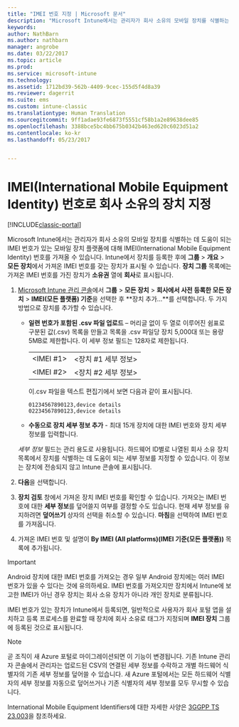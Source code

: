 ```yaml
---
title: "IMEI 번호 지정 | Microsoft 문서"
description: "Microsoft Intune에서는 관리자가 회사 소유의 모바일 장치를 식별하는 데 도움이 되는 모바일 장치 플랫폼용 IMEI 번호를 가져올 수 있습니다."
keywords: 
author: NathBarn
ms.author: nathbarn
manager: angrobe
ms.date: 03/22/2017
ms.topic: article
ms.prod: 
ms.service: microsoft-intune
ms.technology: 
ms.assetid: 1712bd39-562b-4409-9cec-155d5f4d8a39
ms.reviewer: dagerrit
ms.suite: ems
ms.custom: intune-classic
ms.translationtype: Human Translation
ms.sourcegitcommit: 9ff1adae93fe6873f5551cf58b1a2e89638dee85
ms.openlocfilehash: 3388bce5bc4bb675b0342b463ed620c6023d51a2
ms.contentlocale: ko-kr
ms.lasthandoff: 05/23/2017


---
```


# <a name="specify-corporate-owned-devices-with-international-mobile-equipment-identity-imei-numbers"></a>IMEI(International Mobile Equipment Identity) 번호로 회사 소유의 장치 지정

[!INCLUDE[classic-portal](../includes/classic-portal.md)]

Microsoft Intune에서는 관리자가 회사 소유의 모바일 장치를 식별하는 데 도움이 되는 IMEI 번호가 있는 모바일 장치 플랫폼에 대해 IMEI(International Mobile Equipment Identity) 번호를 가져올 수 있습니다. Intune에서 장치를 등록한 후에 **그룹** > **개요** > **모든 장치**에서 가져온 IMEI 번호를 갖는 장치가 표시될 수 있습니다. **장치 그룹** 목록에는 가져온 IMEI 번호를 가진 장치가 **소유권** 열에 **회사**로 표시됩니다.

1. [Microsoft Intune 관리 콘솔](https://manage.microsoft.com)에서 **그룹** &gt; **모든 장치** &gt; **회사에서 사전 등록한 모든 장치** &gt; **IMEI(모든 플랫폼) 기준**을 선택한 후 **장치 추가...**를 선택합니다. 두 가지 방법으로 장치를 추가할 수 있습니다.

    -   **일련 번호가 포함된 .csv 파일 업로드** – 머리글 없이 두 열로 이루어진 쉼표로 구분된 값(.csv) 목록을 만들고 목록을 .csv 파일당 장치 5,000대 또는 용량 5MB로 제한합니다. 이 세부 정보 필드는 128자로 제한됩니다. 

        |||
        |-|-|
        |&lt;IMEI #1&gt;|&lt;장치 #1 세부 정보&gt;|
        |&lt;IMEI #2&gt;|&lt;장치 #2 세부 정보&gt;|
        이.csv 파일을 텍스트 편집기에서 보면 다음과 같이 표시됩니다.

        ```
        01234567890123,device details
        02234567890123,device details
        ```

    -   **수동으로 장치 세부 정보 추가** - 최대 15개 장치에 대한 IMEI 번호와 장치 세부 정보를 입력합니다.

   *세부 정보* 필드는 관리 용도로 사용됩니다. 하드웨어 ID별로 나열된 회사 소유 장치 목록에서 장치를 식별하는 데 도움이 되는 세부 정보를 지정할 수 있습니다. 이 정보는 장치에 전송되지 않고 Intune 콘솔에 표시됩니다.

2.   **다음**을 선택합니다.
3.  **장치 검토** 창에서 가져온 장치 IMEI 번호를 확인할 수 있습니다. 가져오는 IMEI 번호에 대한 **세부 정보**를 덮어쓸지 여부를 결정할 수도 있습니다. 현재 세부 정보를 유지하려면 **덮어쓰기** 상자의 선택을 취소할 수 있습니다. **마침**을 선택하여 IMEI 번호를 가져옵니다.
4.  가져온 IMEI 번호 및 설명이 **By IMEI (All platforms)(IMEI 기준(모든 플랫폼))** 목록에 추가됩니다.

> [!IMPORTANT]
> Android 장치에 대한 IMEI 번호를 가져오는 경우 일부 Android 장치에는 여러 IMEI 번호가 있을 수 있다는 것에 유의하세요. IMEI 번호를 가져오지만 장치에서 Intune에 보고한 IMEI가 아닌 경우 장치는 회사 소유 장치가 아니라 개인 장치로 분류됩니다.

IMEI 번호가 있는 장치가 Intune에서 등록되면, 일반적으로 사용자가 회사 포털 앱을 설치하고 등록 프로세스를 완료할 때 장치에 회사 소유로 태그가 지정되며 **IMEI 장치** 그룹에 등록된 것으로 표시됩니다.

>[!NOTE]
> 곧 조직이 새 Azure 포털로 마이그레이션되면 이 기능이 변경됩니다. 기존 Intune 관리자 콘솔에서 관리자는 업로드된 CSV의 연결된 세부 정보를 수락하고 개별 하드웨어 식별자의 기존 세부 정보를 덮어쓸 수 있습니다. 새 Azure 포털에서는 모든 하드웨어 식별자의 세부 정보를 자동으로 덮어쓰거나 기존 식별자의 세부 정보를 모두 무시할 수 있습니다.

International Mobile Equipment Identifiers에 대한 자세한 사양은 [3GGPP TS 23.003](https://portal.3gpp.org/desktopmodules/Specifications/SpecificationDetails.aspx?specificationId=729)을 참조하세요.

